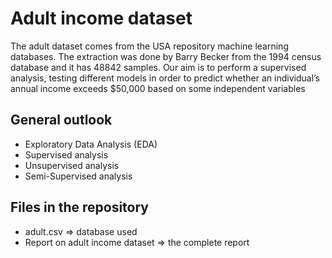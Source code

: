 # Adult income dataset
The adult dataset comes from the USA repository machine learning databases. The extraction was done by Barry Becker from the 1994 census database and it has 48842 samples. Our aim is to perform a supervised analysis, testing different models in order to predict whether an individual’s annual income exceeds $50,000 based on some independent variables

## General outlook
- Exploratory Data Analysis (EDA)
- Supervised analysis
- Unsupervised analysis
- Semi-Supervised analysis

## Files in the repository
- adult.csv => database used
- Report on adult income dataset => the complete report
